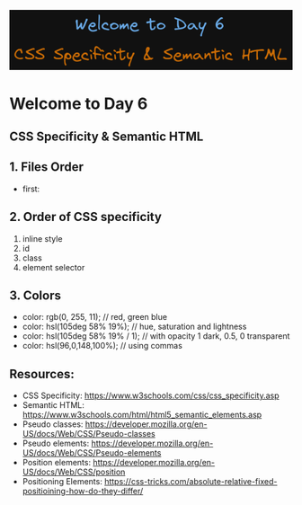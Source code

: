 ![image info](./welcome-day-06.png)

# Welcome to Day 6

## **CSS Specificity & Semantic HTML**

## 1. Files Order

- first:

## 2. Order of CSS specificity

1. inline style
2. id
3. class
4. element selector

## 3. Colors

- color: rgb(0, 255, 11); // red, green blue
- color: hsl(105deg 58% 19%); // hue, saturation and lightness
- color: hsl(105deg 58% 19% / 1); // with opacity 1 dark, 0.5, 0 transparent
- color: hsl(96,0,148,100%); // using commas

## Resources:

- CSS Specificity: https://www.w3schools.com/css/css_specificity.asp
- Semantic HTML: https://www.w3schools.com/html/html5_semantic_elements.asp
- Pseudo classes: https://developer.mozilla.org/en-US/docs/Web/CSS/Pseudo-classes
- Pseudo elements: https://developer.mozilla.org/en-US/docs/Web/CSS/Pseudo-elements
- Position elements: https://developer.mozilla.org/en-US/docs/Web/CSS/position
- Positioning Elements: https://css-tricks.com/absolute-relative-fixed-positioining-how-do-they-differ/
